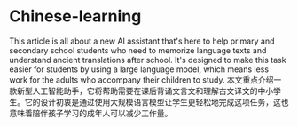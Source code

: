 # Chinese-learning
This article is all about a new AI assistant that's here to help primary and secondary school students who need to memorize language texts and understand ancient translations after school. It's designed to make this task easier for students by using a large language model, which means less work for the adults who accompany their children to study.
本文重点介绍一款新型人工智能助手，它将帮助需要在课后背诵文言文和理解古文译文的中小学生。它的设计初衷是通过使用大规模语言模型让学生更轻松地完成这项任务，这也意味着陪伴孩子学习的成年人可以减少工作量。
